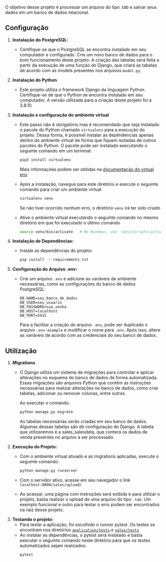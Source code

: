 O objetivo desse projeto é processar um arquivo do tipo .tab e salvar seus dados em um banco de dados relacional.

## Configuração

1. **Instalação do PostgreSQL:**
   - Certifique-se que o PostgreSQL se encontra instalado em seu computador e configurado. Crie um novo banco de dados para o bom funcionamento deste projeto. A criação das tabelas será feita a partir da execução de uma função do Django, que criará as tabelas de acordo com as models presentes nos arquivos `model.py`
2. **Instalação do Python**
   - Este projeto utiliza o framework Django da linguagem Python. Certifique-se de que o Python se encontra instalado em seu computador. A versão utilizada para a criação deste projeto foi a 3.8.10
3. **Instalação e configuração do ambiente virtual**
   - Este passo não é obrigatório mas é recomendado que seja instalado o pacote do Python chamado `virtualenv` para a execução do projeto. Dessa forma, é possível instalar as depêndencias apenas dentro do ambiente virtual de forma que fiquem isoladas de outros pacotes do Python. O pacote pode ser instalado executando o seguinte comando em um terminal:
     ```bash
     pip3 install virtualenv
     ```

     Mais informações podem ser obtidas na [documentação do virtual env](https://virtualenv.pypa.io/en/latest/index.html)
    - Após a instalação, navegue para este diretório e execute o seguinte comando para criar um ambiente virtual
      ```bash
      virtualenv venv
      ```
      Se não tiver ocorrido nenhum erro, o diretório `venv` irá ter sido criado
   - Ative o ambiente virtual executando o seguinte comando no mesmo diretório em que foi executado o último comando
     ```bash
     source venv/bin/activate   # No Windows, use 'venv\Scripts\activate'
     ```

4. **Instalação de Dependências:**
   - Instale as dependências do projeto:
     ```bash
     pip install -r requirements.txt
     ```

5. **Configuração do Arquivo .env:**
   - Crie um arquivo `.env` e adicione as variáveis de ambiente necessárias, como as configurações do banco de dados PostgreSQL:
     ```env
     DB_NAME=seu_banco_de_dados
     DB_USER=seu_usuario
     DB_PASSWORD=sua_senha
     DB_HOST=localhost
     DB_PORT=5432
     ```

     Para a facilitar a criação do arquivo `.env`, pode ser duplicado o arquivo `.env-example` e modificar o nome para `.env`. Após isso, altere as variáveis de acordo com as credenciais do seu banco de dados.
## Utilização
1. **Migrations**
   - O Django utiliza um sistema de migrações para controlar e aplicar alterações no esquema do banco de dados de forma automatizada. Essas migrações são arquivos Python que contêm as instruções necessárias para realizar alterações no banco de dados, como criar tabelas, adicionar ou remover colunas, entre outras.

        Ao executar o comando:
        ```bash
        python manage.py migrate
        ```
     As tabelas necessárias serão criadas em seu banco de dados. Algumas dessas tabelas são de configuração do Django. A tabela que utilizaremos é a sales_salesdata, que conterá os dados de venda presentes no arquivo a ser processado.
2. **Execução do Projeto:**
   - Com o ambiente virtual ativado e as migrations aplicadas, execute o seguinte comando:
     ```bash
     python manage.py runserver
     ```

    - Com o servidor ativo, acesse em seu navegador o link
    `localhost:8000/sales/upload/`
    
    - Ao acessar, uma página com instruções será exibida e para utilizar o projeto, basta realizar o upload de uma arquivo do tipo `.tab`. Um exemplo funcional e outro para testar o erro podem ser encontrados na raiz desse projeto.
3. **Testando o projeto:**
   -  Para testar a aplicação, foi escolhido o runner pytest. Os testes se encontram nos diretórios [`application/tests`](application/tests) e [`sales/tests`](sales/tests)
   -  Ao instalar as dependências, o pytest será instalado e basta executar o seguinte comando neste diretório para que os testes automatizados sejam realizados:
      ```bash
      pytest
      ```